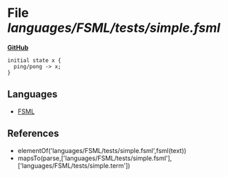 # File _languages/FSML/tests/simple.fsml_
**[GitHub](https://github.com/softlang/yas/blob/master/languages/FSML/tests/simple.fsml)**
```
initial state x {
  ping/pong -> x;
}
```

## Languages
* [FSML](../languages/FSML.md)

## References
* elementOf('languages/FSML/tests/simple.fsml',fsml(text))
* mapsTo(parse,['languages/FSML/tests/simple.fsml'],['languages/FSML/tests/simple.term'])
